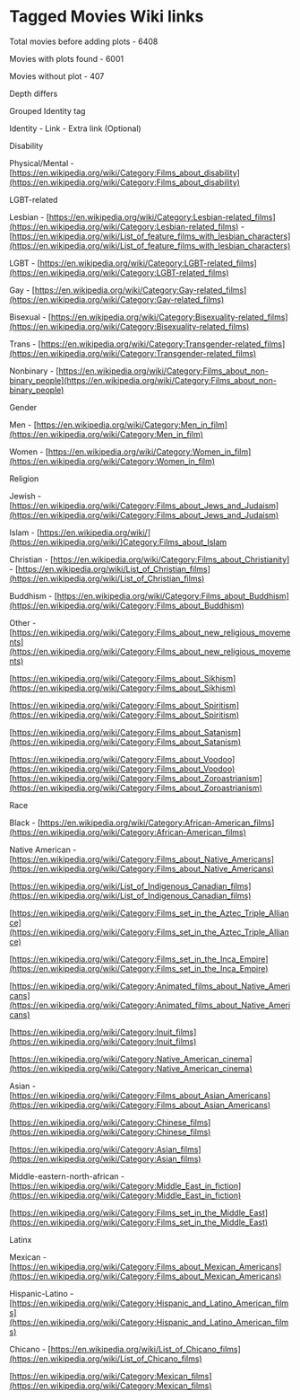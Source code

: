 # Tagged Movies Wiki links

Total movies before adding plots - 6408

Movies with plots found - 6001

Movies without plot - 407

Depth differs

Grouped Identity tag

Identity - Link - Extra link (Optional)

Disability

Physical/Mental - [https://en.wikipedia.org/wiki/Category:Films_about_disability](https://en.wikipedia.org/wiki/Category:Films_about_disability)

LGBT-related

Lesbian - [https://en.wikipedia.org/wiki/Category:Lesbian-related_films](https://en.wikipedia.org/wiki/Category:Lesbian-related_films) - [https://en.wikipedia.org/wiki/List_of_feature_films_with_lesbian_characters](https://en.wikipedia.org/wiki/List_of_feature_films_with_lesbian_characters)

LGBT - [https://en.wikipedia.org/wiki/Category:LGBT-related_films](https://en.wikipedia.org/wiki/Category:LGBT-related_films)

Gay - [https://en.wikipedia.org/wiki/Category:Gay-related_films](https://en.wikipedia.org/wiki/Category:Gay-related_films)

Bisexual - [https://en.wikipedia.org/wiki/Category:Bisexuality-related_films](https://en.wikipedia.org/wiki/Category:Bisexuality-related_films)

Trans - [https://en.wikipedia.org/wiki/Category:Transgender-related_films](https://en.wikipedia.org/wiki/Category:Transgender-related_films)

Nonbinary - [https://en.wikipedia.org/wiki/Category:Films_about_non-binary_people](https://en.wikipedia.org/wiki/Category:Films_about_non-binary_people)

Gender

Men - [https://en.wikipedia.org/wiki/Category:Men_in_film](https://en.wikipedia.org/wiki/Category:Men_in_film)

Women - [https://en.wikipedia.org/wiki/Category:Women_in_film](https://en.wikipedia.org/wiki/Category:Women_in_film)

Religion

Jewish - [https://en.wikipedia.org/wiki/Category:Films_about_Jews_and_Judaism](https://en.wikipedia.org/wiki/Category:Films_about_Jews_and_Judaism)

Islam - [https://en.wikipedia.org/wiki/](https://en.wikipedia.org/wiki/)Category:Films_about_Islam

Christian - [https://en.wikipedia.org/wiki/Category:Films_about_Christianity] - [https://en.wikipedia.org/wiki/List_of_Christian_films](https://en.wikipedia.org/wiki/List_of_Christian_films)

Buddhism - [https://en.wikipedia.org/wiki/Category:Films_about_Buddhism](https://en.wikipedia.org/wiki/Category:Films_about_Buddhism)

Other -  [https://en.wikipedia.org/wiki/Category:Films_about_new_religious_movements](https://en.wikipedia.org/wiki/Category:Films_about_new_religious_movements)

[https://en.wikipedia.org/wiki/Category:Films_about_Sikhism](https://en.wikipedia.org/wiki/Category:Films_about_Sikhism)

[https://en.wikipedia.org/wiki/Category:Films_about_Spiritism](https://en.wikipedia.org/wiki/Category:Films_about_Spiritism)

[https://en.wikipedia.org/wiki/Category:Films_about_Satanism](https://en.wikipedia.org/wiki/Category:Films_about_Satanism)

[https://en.wikipedia.org/wiki/Category:Films_about_Voodoo](https://en.wikipedia.org/wiki/Category:Films_about_Voodoo) \
[https://en.wikipedia.org/wiki/Category:Films_about_Zoroastrianism](https://en.wikipedia.org/wiki/Category:Films_about_Zoroastrianism)

Race

Black - [https://en.wikipedia.org/wiki/Category:African-American_films](https://en.wikipedia.org/wiki/Category:African-American_films)

Native American - [https://en.wikipedia.org/wiki/Category:Films_about_Native_Americans](https://en.wikipedia.org/wiki/Category:Films_about_Native_Americans)

[https://en.wikipedia.org/wiki/List_of_Indigenous_Canadian_films](https://en.wikipedia.org/wiki/List_of_Indigenous_Canadian_films)

[https://en.wikipedia.org/wiki/Category:Films_set_in_the_Aztec_Triple_Alliance](https://en.wikipedia.org/wiki/Category:Films_set_in_the_Aztec_Triple_Alliance)

[https://en.wikipedia.org/wiki/Category:Films_set_in_the_Inca_Empire](https://en.wikipedia.org/wiki/Category:Films_set_in_the_Inca_Empire)

[https://en.wikipedia.org/wiki/Category:Animated_films_about_Native_Americans](https://en.wikipedia.org/wiki/Category:Animated_films_about_Native_Americans)

[https://en.wikipedia.org/wiki/Category:Inuit_films](https://en.wikipedia.org/wiki/Category:Inuit_films)

[https://en.wikipedia.org/wiki/Category:Native_American_cinema](https://en.wikipedia.org/wiki/Category:Native_American_cinema)

Asian - [https://en.wikipedia.org/wiki/Category:Films_about_Asian_Americans](https://en.wikipedia.org/wiki/Category:Films_about_Asian_Americans)

[https://en.wikipedia.org/wiki/Category:Chinese_films](https://en.wikipedia.org/wiki/Category:Chinese_films)

[https://en.wikipedia.org/wiki/Category:Asian_films](https://en.wikipedia.org/wiki/Category:Asian_films)

Middle-eastern-north-african - [https://en.wikipedia.org/wiki/Category:Middle_East_in_fiction](https://en.wikipedia.org/wiki/Category:Middle_East_in_fiction)

[https://en.wikipedia.org/wiki/Category:Films_set_in_the_Middle_East](https://en.wikipedia.org/wiki/Category:Films_set_in_the_Middle_East)

Latinx

Mexican - [https://en.wikipedia.org/wiki/Category:Films_about_Mexican_Americans](https://en.wikipedia.org/wiki/Category:Films_about_Mexican_Americans)

Hispanic-Latino - [https://en.wikipedia.org/wiki/Category:Hispanic_and_Latino_American_films](https://en.wikipedia.org/wiki/Category:Hispanic_and_Latino_American_films)

Chicano - [https://en.wikipedia.org/wiki/List_of_Chicano_films](https://en.wikipedia.org/wiki/List_of_Chicano_films)

[https://en.wikipedia.org/wiki/Category:Mexican_films](https://en.wikipedia.org/wiki/Category:Mexican_films)
